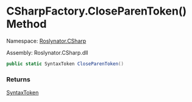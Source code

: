 # CSharpFactory\.CloseParenToken\(\) Method

Namespace: [Roslynator.CSharp](../../README.md)

Assembly: Roslynator\.CSharp\.dll

```csharp
public static SyntaxToken CloseParenToken()
```

### Returns

[SyntaxToken](https://docs.microsoft.com/en-us/dotnet/api/microsoft.codeanalysis.syntaxtoken)

